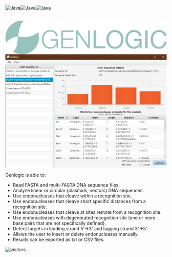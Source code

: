 <img alt="Java" align="left"  src="https://forthebadge.com/images/badges/made-with-java.svg"/> <img alt="Java" align="left"  src="https://forthebadge.com/images/badges/built-with-science.svg"/> <img alt="Java" align="left"  src="https://forthebadge.com/images/badges/powered-by-black-magic.svg"/> 
<br/><br/>

<img alt="Logo" align="center" width="1000px" src="https://raw.githubusercontent.com/luinungom/Genlogic/master/src/resources/images/FullLogo.png?raw=true"/>

<img alt="Screenshot" align="center" width="1000px" src="https://raw.githubusercontent.com/luinungom/Genlogic/master/Main%20window.JPG?raw=true"/>

Genlogic is able to:
- Read FASTA and multi-FASTA DNA sequence files.
- Analyze linear or circular (plasmids, vectors) DNA sequences.
- Use endonucleases that cleave within a recognition site.
- Use endonucleases that cleave short specific distances from a recognition site.
- Use endonucleases that cleave at sites remote from a recognition site.
- Use endonucleases with degenerated recognition site (one or more base pairs that are not specifically defined).
- Detect targets in leading strand 5'->3' and lagging strand 3'->5'.
- Allows the user to insert or delete endonucleases manually.
- Results can be exported as txt or CSV files.

![visitors](https://visitor-badge.glitch.me/badge?page_id=luinungom.Genlogic)
